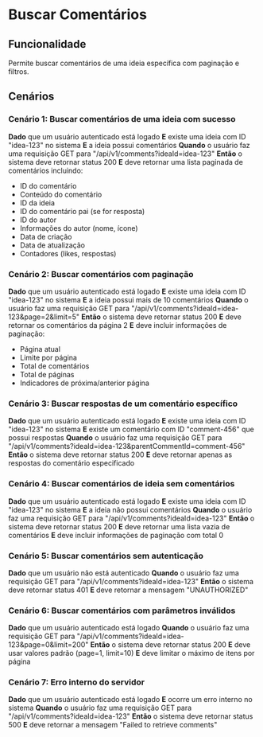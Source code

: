 # Buscar Comentários

## Funcionalidade
Permite buscar comentários de uma ideia específica com paginação e filtros.

## Cenários

### Cenário 1: Buscar comentários de uma ideia com sucesso
**Dado** que um usuário autenticado está logado
**E** existe uma ideia com ID "idea-123" no sistema
**E** a ideia possui comentários
**Quando** o usuário faz uma requisição GET para "/api/v1/comments?ideaId=idea-123"
**Então** o sistema deve retornar status 200
**E** deve retornar uma lista paginada de comentários incluindo:
- ID do comentário
- Conteúdo do comentário
- ID da ideia
- ID do comentário pai (se for resposta)
- ID do autor
- Informações do autor (nome, ícone)
- Data de criação
- Data de atualização
- Contadores (likes, respostas)

### Cenário 2: Buscar comentários com paginação
**Dado** que um usuário autenticado está logado
**E** existe uma ideia com ID "idea-123" no sistema
**E** a ideia possui mais de 10 comentários
**Quando** o usuário faz uma requisição GET para "/api/v1/comments?ideaId=idea-123&page=2&limit=5"
**Então** o sistema deve retornar status 200
**E** deve retornar os comentários da página 2
**E** deve incluir informações de paginação:
- Página atual
- Limite por página
- Total de comentários
- Total de páginas
- Indicadores de próxima/anterior página

### Cenário 3: Buscar respostas de um comentário específico
**Dado** que um usuário autenticado está logado
**E** existe uma ideia com ID "idea-123" no sistema
**E** existe um comentário com ID "comment-456" que possui respostas
**Quando** o usuário faz uma requisição GET para "/api/v1/comments?ideaId=idea-123&parentCommentId=comment-456"
**Então** o sistema deve retornar status 200
**E** deve retornar apenas as respostas do comentário especificado

### Cenário 4: Buscar comentários de ideia sem comentários
**Dado** que um usuário autenticado está logado
**E** existe uma ideia com ID "idea-123" no sistema
**E** a ideia não possui comentários
**Quando** o usuário faz uma requisição GET para "/api/v1/comments?ideaId=idea-123"
**Então** o sistema deve retornar status 200
**E** deve retornar uma lista vazia de comentários
**E** deve incluir informações de paginação com total 0

### Cenário 5: Buscar comentários sem autenticação
**Dado** que um usuário não está autenticado
**Quando** o usuário faz uma requisição GET para "/api/v1/comments?ideaId=idea-123"
**Então** o sistema deve retornar status 401
**E** deve retornar a mensagem "UNAUTHORIZED"

### Cenário 6: Buscar comentários com parâmetros inválidos
**Dado** que um usuário autenticado está logado
**Quando** o usuário faz uma requisição GET para "/api/v1/comments?ideaId=idea-123&page=0&limit=200"
**Então** o sistema deve retornar status 200
**E** deve usar valores padrão (page=1, limit=10)
**E** deve limitar o máximo de itens por página

### Cenário 7: Erro interno do servidor
**Dado** que um usuário autenticado está logado
**E** ocorre um erro interno no sistema
**Quando** o usuário faz uma requisição GET para "/api/v1/comments?ideaId=idea-123"
**Então** o sistema deve retornar status 500
**E** deve retornar a mensagem "Failed to retrieve comments"
